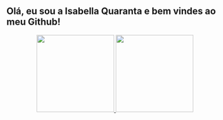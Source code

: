 ## Olá, eu sou a Isabella Quaranta e bem vindes ao meu Github!
<div align="center">
  <a href="https://www.linkedin.com/in/annaisabellagq/" target="_blank">
  <img height="180em" src="https://github-readme-stats.vercel.app/api?username=BellaQuaranta&show_icons=true&theme=omni&include_all_commits=true&count_private=true"/>
  <img height="180em" src="https://github-readme-stats.vercel.app/api/top-langs/?username=BellaQuaranta&layout=compact&langs_count=7&theme=dracula"/>
</div>
<!--
**BellaQuaranta/BellaQuaranta** is a ✨ _special_ ✨ repository because its `README.md` (this file) appears on your GitHub profile.

Here are some ideas to get you started:

- 🔭 I’m currently working on ...
- 🌱 I’m currently learning ...
- 👯 I’m looking to collaborate on ...
- 🤔 I’m looking for help with ...
- 💬 Ask me about ...
- 📫 How to reach me: ...
- 😄 Pronouns: ...
- ⚡ Fun fact: ...
-->
